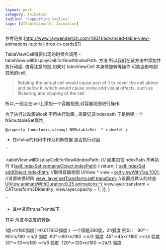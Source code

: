 ```yaml
---
layout: post
category: Animation
tagline: "Supporting tagline"
tags: [UITableViewCell Animation]
---
```


参考链接:[http://www.raywenderlich.com/49311/advanced-table-view-animations-tutorial-drop-in-cards][1]

TableViewCell将要出现的时候会调用
-tableView:willDisplayCell:forRowAtIndexPath: 方法
所以我们在该方法中添加并执行动画.
值得注意的是,如果对 tableViewCell 本身做旋转等操作 可能会影响到其他的cell,

> Rotating the actual cell would cause part of it to cover the cell above and below it, which would cause some odd visual effects, such as flickering and clipping of the cell


所以,一般会在cell上添加一个容器视图,对容器视图进行操作.

为了执行过动画的cell 不再执行动画 , 需要记录indexpath 于是新建一个NSmutableSet属性,

	@property (nonatomic,strong) NSMutableSet  * indexSet ;


* 在diplay的代码中作为判断依据 是否执行动画

``

-tableView:willDisplayCell:forRowAtIndexPath:
{// 如果包含indexPath 不再执行
if([self.indexSet containsObject:indexPath]())
{
return;
}
[self.indexSet addObject:indexPath]();
//取得容器视图
UIView * view =[cell viewWithTag:1001]();
//设置转换矩阵
[view .layer setTransform:self.transform]();
//设置成默认的状态
[UIView animateWithDuration:0.25 animations:^{
]()view.layer.transform = CATransform3DIdentity;
view.layer.opacity = 1;
}];
}

``

* 其中设置transFrom如下


其中 角度与弧度的转换

1度=π/180弧度( ≈0.017453弧度 ) 
一个圆是360度，2π弧度
例如： 
90°＝90×π/180 ＝π/2 弧度 
60°＝60×π/180 ＝π/3 弧度 
45°＝45×π/180 ＝π/4 弧度 
30°＝30×π/180 ＝π/6 弧度 
120°＝120×π/180 ＝2π/3 弧度

[1]:	http://www.raywenderlich.com/49311/advanced-table-view-animations-tutorial-drop-in-cards
